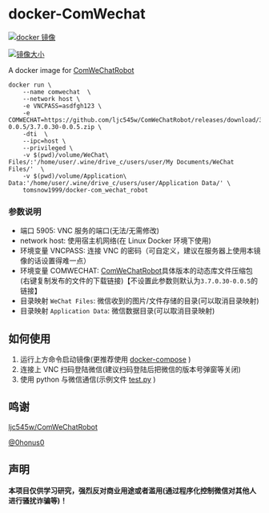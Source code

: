 # docker-ComWechat
[![docker 镜像](https://dockeri.co/image/tomsnow1999/docker-com_wechat_robot)](https://hub.docker.com/r/tomsnow1999/docker-com_wechat_robot/tags)

[![镜像大小](https://badgen.net/docker/size/tomsnow1999/docker-com_wechat_robot)](https://hub.docker.com/r/tomsnow1999/docker-com_wechat_robot/tags)

A docker image for [ComWeChatRobot](https://github.com/ljc545w/ComWeChatRobot)


``` shell
docker run \
    --name comwechat  \
    --network host \
    -e VNCPASS=asdfgh123 \
    -e COMWECHAT=https://github.com/ljc545w/ComWeChatRobot/releases/download/3.7.0.30-0.0.5/3.7.0.30-0.0.5.zip \
    -dti  \
    --ipc=host \
    --privileged \
    -v $(pwd)/volume/WeChat\ Files/:'/home/user/.wine/drive_c/users/user/My Documents/WeChat Files/'  \
    -v $(pwd)/volume/Application\ Data:'/home/user/.wine/drive_c/users/user/Application Data/' \
    tomsnow1999/docker-com_wechat_robot
```

### 参数说明
* 端口 5905: VNC 服务的端口(无法/无需修改)
* network host: 使用宿主机网络(在 Linux Docker 环境下使用)
* 环境变量 VNCPASS: 连接 VNC 的密码（可自定义，建议在服务器上使用本镜像的话设置得难一点）
* 环境变量 COMWECHAT: [ComWeChatRobot](https://github.com/ljc545w/ComWeChatRobot/releases)具体版本的动态库文件压缩包(右键复制发布的文件的下载链接)【不设置此参数则默认为`3.7.0.30-0.0.5`的链接】
* 目录映射 `WeChat Files`: 微信收到的图片/文件存储的目录(可以取消目录映射)
* 目录映射 `Application Data`: 微信数据目录(可以取消目录映射)

## 如何使用
1. 运行上方命令启动镜像(更推荐使用 [docker-compose](./docker-compose.yaml) )
2. 连接上 VNC 扫码登陆微信(建议扫码登陆后把微信的版本号弹窗等关闭)
3. 使用 python 与微信通信(示例文件 [test.py](./test.py) )


## 鸣谢
[ljc545w/ComWeChatRobot](https://github.com/ljc545w/ComWeChatRobot)

[@0honus0](https://github.com/0honus0)

## 声明
**本项目仅供学习研究，强烈反对商业用途或者滥用(通过程序化控制微信对其他人进行骚扰诈骗等)！**

